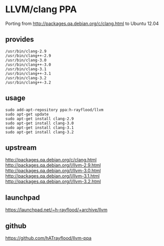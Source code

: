 LLVM/clang PPA
==============

Porting from http://packages.qa.debian.org/c/clang.html to Ubuntu 12.04

provides
--------
    /usr/bin/clang-2.9
    /usr/bin/clang++-2.9
    /usr/bin/clang-3.0
    /usr/bin/clang++-3.0
    /usr/bin/clang-3.1
    /usr/bin/clang++-3.1
    /usr/bin/clang-3.2
    /usr/bin/clang++-3.2

usage
-----
    sudo add-apt-repository ppa:h-rayflood/llvm
    sudo apt-get update
    sudo apt-get install clang-2.9
    sudo apt-get install clang-3.0
    sudo apt-get install clang-3.1
    sudo apt-get install clang-3.2

upstream
--------
http://packages.qa.debian.org/c/clang.html  
http://packages.qa.debian.org/l/llvm-2.9.html  
http://packages.qa.debian.org/l/llvm-3.0.html  
http://packages.qa.debian.org/l/llvm-3.1.html  
http://packages.qa.debian.org/l/llvm-3.2.html  

launchpad
---------
https://launchpad.net/~h-rayflood/+archive/llvm

github
------
https://github.com/hATrayflood/llvm-ppa
